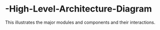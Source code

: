 # -High-Level-Architecture-Diagram
This illustrates the major modules and components and their interactions.
